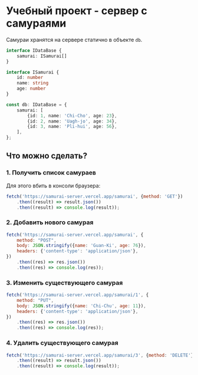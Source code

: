 # Учебный проект - сервер с самураямиСамураи хранятся на сервере статично в объекте `db`.```tsinterface IDataBase {    samurai: ISamurai[]}interface ISamurai {    id: number    name: string    age: number}const db: IDataBase = {    samurai: [        {id: 1, name: 'Chi-Cho', age: 23},        {id: 2, name: 'Uagh-jo', age: 34},        {id: 3, name: 'Pli-hui', age: 56},    ],};```## Что можно сделать?### 1. Получить список самураевДля этого вбить в консоли браузера:```jsfetch('https://samurai-server.vercel.app/samurai', {method: 'GET'})    .then((result) => result.json())    .then((result) => console.log(result));```### 2. Добавить нового самурая```jsfetch('https://samurai-server.vercel.app/samurai', {    method: "POST",    body: JSON.stringify({name: 'Guan-Ki', age: 76}),    headers: {'content-type': 'application/json'},})    .then((res) => res.json())    .then((res) => console.log(res));```### 3. Изменить существующего самурая```jsfetch('https://samurai-server.vercel.app/samurai/1', {    method: "PUT",    body: JSON.stringify({name: 'Chi-Chu', age: 11}),    headers: {'content-type': 'application/json'},})    .then((res) => res.json())    .then((res) => console.log(res));```### 4. Удалить существующего самурая```jsfetch('https://samurai-server.vercel.app/samurai/3', {method: 'DELETE'})    .then((result) => result.json())    .then((result) => console.log(result));```